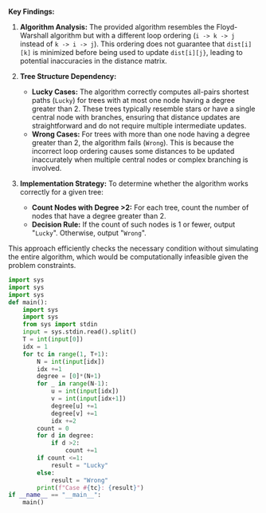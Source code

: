 **Key Findings:**

1. **Algorithm Analysis:** The provided algorithm resembles the Floyd-Warshall algorithm but with a different loop ordering (`i -> k -> j` instead of `k -> i -> j`). This ordering does not guarantee that `dist[i][k]` is minimized before being used to update `dist[i][j}`, leading to potential inaccuracies in the distance matrix.

2. **Tree Structure Dependency:** 
   - **Lucky Cases:** The algorithm correctly computes all-pairs shortest paths (`Lucky`) for trees with at most one node having a degree greater than 2. These trees typically resemble stars or have a single central node with branches, ensuring that distance updates are straightforward and do not require multiple intermediate updates.
   - **Wrong Cases:** For trees with more than one node having a degree greater than 2, the algorithm fails (`Wrong`). This is because the incorrect loop ordering causes some distances to be updated inaccurately when multiple central nodes or complex branching is involved.

3. **Implementation Strategy:** To determine whether the algorithm works correctly for a given tree:
   - **Count Nodes with Degree >2:** For each tree, count the number of nodes that have a degree greater than 2.
   - **Decision Rule:** If the count of such nodes is 1 or fewer, output "`Lucky`". Otherwise, output "`Wrong`".

This approach efficiently checks the necessary condition without simulating the entire algorithm, which would be computationally infeasible given the problem constraints.

```python
import sys
import sys
import sys
def main():
    import sys
    import sys
    from sys import stdin
    input = sys.stdin.read().split()
    T = int(input[0])
    idx = 1
    for tc in range(1, T+1):
        N = int(input[idx])
        idx +=1
        degree = [0]*(N+1)
        for _ in range(N-1):
            u = int(input[idx])
            v = int(input[idx+1])
            degree[u] +=1
            degree[v] +=1
            idx +=2
        count = 0
        for d in degree:
            if d >2:
                count +=1
        if count <=1:
            result = "Lucky"
        else:
            result = "Wrong"
        print(f"Case #{tc}: {result}")
if __name__ == "__main__":
    main()
```